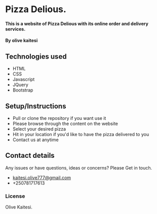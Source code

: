 
# Pizza Delious.
#### This is a website of Pizza Delious with its online order and delivery services.
#### By **olive kaitesi**
## Technologies used
* HTML
* CSS
* Javascript
* JQuery
* Bootstrap
## Setup/Instructions
* Pull or clone the repository if you want use it
* Please browse through the content on the website
* Select your desired pizza
* Hit in your location if you'd like to have the pizza delivered to you
* Contact us at anytime
## Contact details
Any issues or have questions, ideas or concerns?
 Please Get in touch.
* kaitesi.olive777@gmail.com
* +250781717613
### License
Olive Kaitesi.